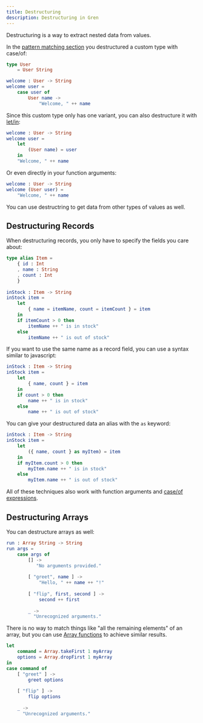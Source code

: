 ```yaml
---
title: Destructuring
description: Destructuring in Gren
---
```


Destructuring is a way to extract nested data from values.

In the [pattern matching section](/book/syntax/pattern_matching/#patterns-with-data) you destructured a custom type with case/of:

```elm
type User
    = User String

welcome : User -> String
welcome user =
    case user of
        User name ->
            "Welcome, " ++ name
```

Since this custom type only has one variant, you can also destructure it with [let/in](/book/syntax/lets/):

```elm
welcome : User -> String
welcome user =
    let
        (User name) = user
    in
    "Welcome, " ++ name
```

Or even directly in your function arguments:

```elm
welcome : User -> String
welcome (User user) =
    "Welcome, " ++ name
```

You can use destructring to get data from other types of values as well.

## Destructuring Records

When destructuring records, you only have to specify the fields you care about:

```elm
type alias Item =
    { id : Int
    , name : String
    , count : Int
    } 
    
inStock : Item -> String
inStock item =
    let
        { name = itemName, count = itemCount } = item
    in
    if itemCount > 0 then
        itemName ++ " is in stock"
    else
        itemName ++ " is out of stock"
```

If you want to use the same name as a record field, you can use a syntax similar to javascript:

```elm
inStock : Item -> String
inStock item =
    let
        { name, count } = item
    in
    if count > 0 then
        name ++ " is in stock"
    else
        name ++ " is out of stock"
```

You can give your destructured data an alias with the `as` keyword:

```elm
inStock : Item -> String
inStock item =
    let
        ({ name, count } as myItem) = item
    in
    if myItem.count > 0 then
        myItem.name ++ " is in stock"
    else
        myItem.name ++ " is out of stock"
```

All of these techniques also work with function arguments and [case/of expressions](/book/pattern-matching).

## Destructuring Arrays

You can destructure arrays as well:

```elm
run : Array String -> String
run args =
    case args of
        [] ->
           "No arguments provided."
            
        [ "greet", name ] ->
            "Hello, " ++ name ++ "!"
        
        [ "flip", first, second ] ->
            second ++ first 
            
        _ ->
          "Unrecognized arguments."
```

There is no way to match things like "all the remaining elements" of an array,
but you can use [Array functions](https://packages.gren-lang.org/package/gren-lang/core/latest/module/Array) to achieve similar results.

```elm
let
    command = Array.takeFirst 1 myArray
    options = Array.dropFirst 1 myArray
in
case command of
    [ "greet" ] ->
        greet options
    
    [ "flip" ] ->
        flip options
        
    _ ->
      "Unrecognized arguments."
```
